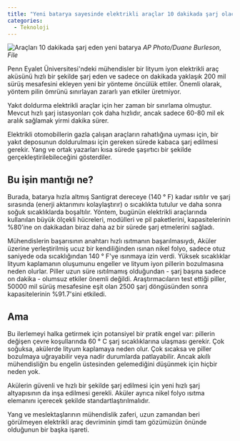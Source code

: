 ```yaml
---
title: "Yeni batarya sayesinde elektrikli araçlar 10 dakikada şarj olacak!"
categories:
  - Teknoloji
---
```

![Araçları 10 dakikada şarj eden yeni batarya](https://assets.realclear.com/images/49/492485.jpg)
*AP Photo/Duane Burleson, File*

Penn Eyalet Üniversitesi'ndeki mühendisler bir lityum iyon elektrikli araç aküsünü hızlı bir şekilde şarj eden ve sadece on dakikada yaklaşık 200 mil sürüş mesafesini ekleyen yeni bir yönteme öncülük ettiler. Önemli olarak, yöntem pilin ömrünü sınırlayan zararlı yan etkiler üretmiyor.

Yakıt doldurma elektrikli araçlar için her zaman bir sınırlama olmuştur. Mevcut hızlı şarj istasyonları çok daha hızlıdır, ancak sadece 60-80 mil ek aralık sağlamak yirmi dakika sürer.

Elektrikli otomobillerin gazla çalışan araçların rahatlığına uyması için, bir yakıt deposunun doldurulması için gereken sürede kabaca şarj edilmesi gerekir. Yang ve ortak yazarları kısa sürede şaşırtıcı bir şekilde gerçekleştirilebileceğini gösterdiler.

Bu işin mantığı ne?
-
Burada, batarya hızla altmış Santigrat dereceye (140 ° F) kadar ısıtılır ve şarj sırasında (enerji aktarımını kolaylaştırır) o sıcaklıkta tutulur ve daha sonra soğuk sıcaklıklarda boşaltılır. Yöntem, bugünün elektrikli araçlarında kullanılan büyük ölçekli hücreleri, modülleri ve pil paketlerini, kapasitelerinin %80'ine on dakikadan biraz daha az bir sürede şarj etmelerini sağladı.

Mühendislerin başarısının anahtarı hızlı ısıtmanın başarılmasıydı, Aküler üzerine yerleştirilmiş ucuz bir kendiliğinden ısınan nikel folyo, sadece otuz saniyede oda sıcaklığından 140 ° F'ye ısınmaya izin verdi. Yüksek sıcaklıklar lityum kaplamanın oluşumunu engeller ve lityum iyon pillerin bozulmasına neden olurlar. Piller uzun süre ısıtılmamış olduğundan - şarj başına sadece on dakika - olumsuz etkiler önemli değildi. Araştırmacıların test ettiği piller, 50000 mil sürüş mesafesine eşit olan 2500 şarj döngüsünden sonra kapasitelerinin %91.7'sini etkiledi.

Ama
-
Bu ilerlemeyi halka getirmek için potansiyel bir pratik engel var: pillerin değişen çevre koşullarında 60 ° C şarj sıcaklıklarına ulaşması gerekir. Çok soğuksa, akülerde lityum kaplamaya neden olur. Çok sıcaksa ve piller bozulmaya uğrayabilir veya nadir durumlarda patlayabilir. Ancak akıllı mühendisliğin bu engelin üstesinden gelemediğini düşünmek için hiçbir neden yok.

Akülerin güvenli ve hızlı bir şekilde şarj edilmesi için yeni hızlı şarj altyapısının da inşa edilmesi gerekli. Aküler ayrıca nikel folyo ısıtma elemanını içerecek şekilde standartlaştırılmalıdır.

Yang ve meslektaşlarının mühendislik zaferi, uzun zamandan beri görülmeyen elektrikli araç devriminin şimdi tam gözümüzün önünde olduğunun bir başka işareti.
